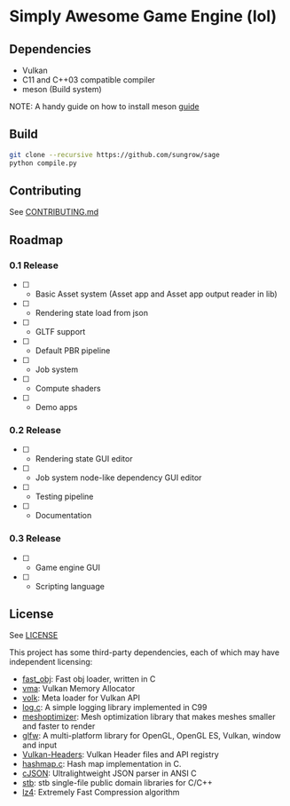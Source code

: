 # Simply Awesome Game Engine (lol)

## Dependencies

- Vulkan
- C11 and C++03 compatible compiler
- meson (Build system)

NOTE: A handy guide on how to install meson [guide](https://mesonbuild.com/Quick-guide.html)

## Build

```sh
git clone --recursive https://github.com/sungrow/sage
python compile.py
```

## Contributing

See [CONTRIBUTING.md](CONTRIBUTING.md)

## Roadmap

### 0.1 Release

* [ ] - Basic Asset system (Asset app and Asset app output reader in lib)
* [ ] - Rendering state load from json 
* [ ] - GLTF support
* [ ] - Default PBR pipeline
* [ ] - Job system
* [ ] - Compute shaders <!-- Wow. I still haven't implemented them. -->
* [ ] - Demo apps

### 0.2 Release

* [ ] - Rendering state GUI editor
* [ ] - Job system node-like dependency GUI editor
* [ ] - Testing pipeline
* [ ] - Documentation

### 0.3 Release

* [ ] - Game engine GUI
* [ ] - Scripting language

## License

See [LICENSE](LICENSE)

This project has some third-party dependencies, each of which may have independent licensing:

- [fast_obj](https://github.com/thisistherk/fast_obj): Fast obj loader, written in C
- [vma](https://github.com/GPUOpen-LibrariesAndSDKs/VulkanMemoryAllocator): Vulkan Memory Allocator
- [volk](https://github.com/zeux/volk): Meta loader for Vulkan API
- [log.c](https://github.com/rxi/log.c): A simple logging library implemented in C99 
- [meshoptimizer](https://github.com/zeux/meshoptimizer): Mesh optimization library that makes meshes smaller and faster to render
- [glfw](https://github.com/glfw/glfw): A multi-platform library for OpenGL, OpenGL ES, Vulkan, window and input 
- [Vulkan-Headers](https://github.com/KhronosGroup/Vulkan-Headers): Vulkan Header files and API registry 
- [hashmap.c](https://github.com/tidwall/hashmap.c): Hash map implementation in C.
- [cJSON](https://github.com/DaveGamble/cJSON): Ultralightweight JSON parser in ANSI C 
- [stb](https://github.com/nothings/stb): stb single-file public domain libraries for C/C++
- [lz4](https://github.com/lz4/lz4): Extremely Fast Compression algorithm

